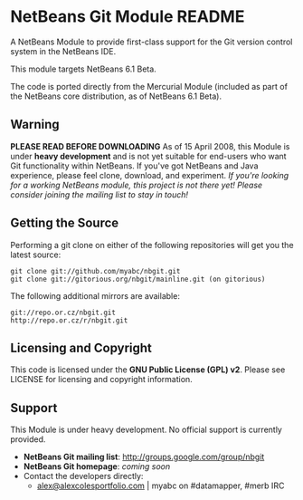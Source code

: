 NetBeans Git Module README
==========================

A NetBeans Module to provide first-class support for the Git version control
system in the NetBeans IDE.

This module targets NetBeans 6.1 Beta.

The code is ported directly from the Mercurial Module (included as part of the 
NetBeans core distribution, as of NetBeans 6.1 Beta).

Warning
-------

**PLEASE READ BEFORE DOWNLOADING**
As of 15 April 2008, this Module is under **heavy development** and is not yet
suitable for end-users who want Git functionality within NetBeans. If you've
got NetBeans and Java experience, please feel clone, download, and experiment.
*If you're looking for a working NetBeans module, this project is not there yet!
Please consider joining the mailing list to stay in touch!*

Getting the Source
------------------

Performing a git clone on either of the following repositories will get you 
the latest source:

    git clone git://github.com/myabc/nbgit.git
    git clone git://gitorious.org/nbgit/mainline.git (on gitorious)

The following additional mirrors are available:

    git://repo.or.cz/nbgit.git
    http://repo.or.cz/r/nbgit.git

Licensing and Copyright
-----------------------

This code is licensed under the **GNU Public License (GPL) v2**. Please see
LICENSE for licensing and copyright information.

Support
-------

This Module is under heavy development. No official support is currently 
provided.

* **NetBeans Git mailing list**:
   <http://groups.google.com/group/nbgit>
* **NetBeans Git homepage**: _coming soon_
* Contact the developers directly:
   - <alex@alexcolesportfolio.com> | myabc on #datamapper, #merb IRC
 
